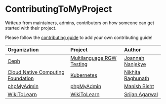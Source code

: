 # ContributingToMyProject

Writeup from maintainers, admins, contributors on how someone can get started with their project.

Please follow the [contributing guide](CONTRIBUTING.md) to add your own contributing guide!

| Organization  | Project   | Author |
|:--------------|:----------|:-------|
| [Ceph](http://ceph.com/) | [Multilanguage RGW Testing](writeups/Ceph_Multilaguage-RGW-Testing_JoannahNanjekye.md) | [Joannah Nanjekye](https://github.com/nanjekyejoannah) |
| [Cloud Native Computing Foundation](https://www.cncf.io/) | [Kubernetes](writeups/CNCF_Kubernetes_NikhitaRaghunath.md) | [Nikhita Raghunath](https://github.com/nikhita) |
| [phpMyAdmin](https://www.phpmyadmin.net/) | [phpMyAdmin](writeups/phpmyadmin_phpmyadmin_manishbisht.md) | [Manish Bisht](https://github.com/manishbisht) |
| [WikiToLearn](https://www.wikitolearn.org/) | [WikiToLearn](writeups/ContributingToWikiToLearn_SrijanAgarwal.md) | [Srijan Agarwal](https://www.github.com/srijancse) | 
